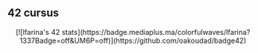 ## 42 cursus
 <div align="center">
  [![lfarina's 42 stats](https://badge.mediaplus.ma/colorfulwaves/lfarina?1337Badge=off&UM6P=off)](https://github.com/oakoudad/badge42)
</div>

